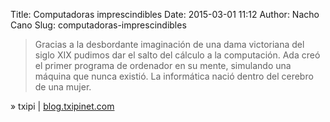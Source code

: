 Title: Computadoras imprescindibles
Date: 2015-03-01 11:12
Author: Nacho Cano
Slug: computadoras-imprescindibles

> Gracias a la desbordante imaginación de una dama victoriana del siglo
> XIX pudimos dar el salto del cálculo a la computación. Ada creó el
> primer programa de ordenador en su mente, simulando una máquina que
> nunca existió. La informática nació dentro del cerebro de una mujer.

» txipi | [blog.txipinet.com][]

  [blog.txipinet.com]: http://blog.txipinet.com/2015/02/28/computadoras-imprescindibles/
    "Computadoras imprescindibles"

